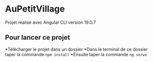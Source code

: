 # AuPetitVillage

Projet réalisé avec Angular CLI version 19.0.7

## Pour lancer ce projet

*Télécharger le projet dans un dossier
*Dans le terminal de ce dossier taper la commande ```npm install```
*Ensuite taper la commande ```ng serve```